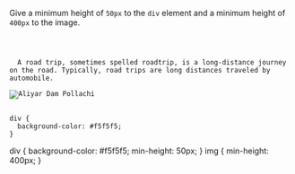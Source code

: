 Give a minimum height of `50px` to the `div` element and a minimum height of `400px` to the image.

<codeblock language="css" type="exercise" testMode="fixedInput">
<code>
<panel language="html">
<div>
  A road trip, sometimes spelled roadtrip, is a long-distance journey on the road. Typically, road trips are long distances traveled by automobile.
</div>
<img src="https://ucarecdn.com/64bbfc5d-0ecf-41ba-a724-85bd235b47c6/" alt="Aliyar Dam Pollachi">
</panel>
<panel language="css">
div {
  background-color: #f5f5f5;
}
</panel>
</code>

<solution>
div {
  background-color: #f5f5f5;
  min-height: 50px;
}
img {
  min-height: 400px;
}
</solution>
</codeblock>